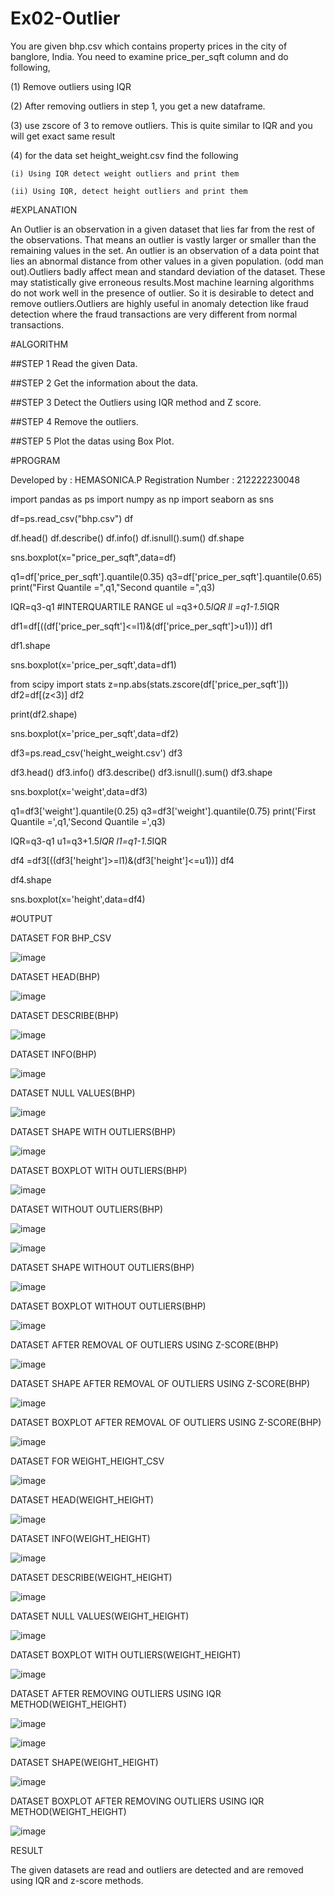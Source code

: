 # Ex02-Outlier

You are given bhp.csv which contains property prices in the city of banglore, India. You need to examine price_per_sqft column and do following,

(1) Remove outliers using IQR 

(2) After removing outliers in step 1, you get a new dataframe.

(3) use zscore of 3 to remove outliers. This is quite similar to IQR and you will get exact same result

(4) for the data set height_weight.csv find the following

    (i) Using IQR detect weight outliers and print them

    (ii) Using IQR, detect height outliers and print them
    
  #EXPLANATION

An Outlier is an observation in a given dataset that lies far from the rest of the observations. That means an outlier is vastly larger or smaller than the remaining values in the set. An outlier is an observation of a data point that lies an abnormal distance from other values in a given population. (odd man out).Outliers badly affect mean and standard deviation of the dataset. These may statistically give erroneous results.Most machine learning algorithms do not work well in the presence of outlier. So it is desirable to detect and remove outliers.Outliers are highly useful in anomaly detection like fraud detection where the fraud transactions are very different from normal transactions.

#ALGORITHM

##STEP 1
Read the given Data.

##STEP 2
Get the information about the data.

##STEP 3
Detect the Outliers using IQR method and Z score.

##STEP 4
Remove the outliers.

##STEP 5
Plot the datas using Box Plot.

#PROGRAM

Developed by : HEMASONICA.P
Registration Number : 212222230048

import pandas as ps
import numpy as np
import seaborn as sns

df=ps.read_csv("bhp.csv")
df

df.head()
df.describe()
df.info()
df.isnull().sum()
df.shape

sns.boxplot(x="price_per_sqft",data=df)

q1=df['price_per_sqft'].quantile(0.35)
q3=df['price_per_sqft'].quantile(0.65)
print("First Quantile =",q1,"Second quantile =",q3)

IQR=q3-q1 #INTERQUARTILE RANGE
ul =q3+0.5*IQR
ll =q1-1.5*IQR

df1=df[((df['price_per_sqft']<=l1)&(df['price_per_sqft']>u1))]
df1

df1.shape

sns.boxplot(x='price_per_sqft',data=df1)

from scipy import stats
z=np.abs(stats.zscore(df['price_per_sqft']))
df2=df[(z<3)]
df2

print(df2.shape)

sns.boxplot(x='price_per_sqft',data=df2)

df3=ps.read_csv('height_weight.csv')
df3

df3.head()
df3.info()
df3.describe()
df3.isnull().sum()
df3.shape

sns.boxplot(x='weight',data=df3)

q1=df3['weight'].quantile(0.25)
q3=df3['weight'].quantile(0.75)
print('First Quantile =',q1,'Second Quantile =',q3)

IQR=q3-q1
u1=q3+1.5*IQR
l1=q1-1.5*IQR

df4 =df3[((df3['height']>=l1)&(df3['height']<=u1))]
df4

df4.shape

sns.boxplot(x='height',data=df4)

#OUTPUT

DATASET FOR BHP_CSV

![image](https://user-images.githubusercontent.com/118361409/226977685-d923deeb-a5a9-4b82-a95e-2b08ffdeb257.png)

DATASET HEAD(BHP)

![image](https://user-images.githubusercontent.com/118361409/226978228-6b75dae5-513a-407b-bfcb-a147b40969ff.png)

DATASET DESCRIBE(BHP)

![image](https://user-images.githubusercontent.com/118361409/226978355-650b3677-f6ca-4d98-b542-4da017d64c14.png)

DATASET INFO(BHP)

![image](https://user-images.githubusercontent.com/118361409/226978533-62355395-5a4d-40e7-bad4-4913375b526a.png)

DATASET NULL VALUES(BHP)

![image](https://user-images.githubusercontent.com/118361409/226978600-679740a2-1e8d-4ab3-8ab2-dbee7293cd60.png)

DATASET SHAPE WITH OUTLIERS(BHP)

![image](https://user-images.githubusercontent.com/118361409/226978848-a3e3ee20-6fd1-4850-b1a0-46ec3e4a7d48.png)

DATASET BOXPLOT WITH OUTLIERS(BHP)

![image](https://user-images.githubusercontent.com/118361409/226979709-4c150b39-3852-4864-8e08-91680a984c71.png)


DATASET WITHOUT OUTLIERS(BHP)

![image](https://user-images.githubusercontent.com/118361409/226979841-c0a9f411-5c77-403e-b164-8de960f7687f.png)


![image](https://user-images.githubusercontent.com/118361409/226979903-dbe06397-01b6-4655-8861-71cccb134000.png)



DATASET SHAPE WITHOUT OUTLIERS(BHP)

![image](https://user-images.githubusercontent.com/118361409/226980032-902d8aad-a51a-49d2-a9fa-601c218e7170.png)


DATASET BOXPLOT WITHOUT OUTLIERS(BHP)

![image](https://user-images.githubusercontent.com/118361409/226980217-0d741770-65e3-4ef4-97e8-9047dbb8a0d8.png)


DATASET AFTER REMOVAL OF OUTLIERS USING Z-SCORE(BHP)

![image](https://user-images.githubusercontent.com/118361409/226980332-3d86cfdf-ecbb-41e9-be6a-eea801a8fb82.png)



DATASET SHAPE AFTER REMOVAL OF OUTLIERS USING Z-SCORE(BHP)

![image](https://user-images.githubusercontent.com/118361409/226980420-cdd675b8-a27a-4603-abee-8545d8643cf1.png)


DATASET BOXPLOT AFTER REMOVAL OF OUTLIERS USING Z-SCORE(BHP)

![image](https://user-images.githubusercontent.com/118361409/226980525-38956c15-04dd-4ffd-8773-c6eeabac0a4b.png)


DATASET FOR WEIGHT_HEIGHT_CSV

![image](https://user-images.githubusercontent.com/118361409/226980654-b5d05c7a-6e9a-4a8d-8b01-60485983dc9b.png)


DATASET HEAD(WEIGHT_HEIGHT)

![image](https://user-images.githubusercontent.com/118361409/226980736-1a8f7341-6513-4d81-82d6-8120a03b1c03.png)


DATASET INFO(WEIGHT_HEIGHT)

![image](https://user-images.githubusercontent.com/118361409/226980826-9a1c33ef-102a-4c6a-a9f7-ecb4ed42b6fa.png)


DATASET DESCRIBE(WEIGHT_HEIGHT)

![image](https://user-images.githubusercontent.com/118361409/226980889-89e7eff3-f0ae-48a4-9fba-e14230eb7927.png)


DATASET NULL VALUES(WEIGHT_HEIGHT)

![image](https://user-images.githubusercontent.com/118361409/226980969-f8e068ee-185d-4a1e-9162-9c621baa0352.png)


DATASET BOXPLOT WITH OUTLIERS(WEIGHT_HEIGHT)

![image](https://user-images.githubusercontent.com/118361409/226981049-b0a304ad-a20e-4859-81df-cb6dd5af55e2.png)


DATASET AFTER REMOVING OUTLIERS USING IQR METHOD(WEIGHT_HEIGHT)

![image](https://user-images.githubusercontent.com/118361409/226981200-4e59f131-9bd2-4806-b14a-0366919e6757.png)

![image](https://user-images.githubusercontent.com/118361409/226981295-d928c3be-7aa2-4c45-95ac-a70bac6b20b0.png)


DATASET SHAPE(WEIGHT_HEIGHT)

![image](https://user-images.githubusercontent.com/118361409/226981369-cafbdaff-de98-4515-8bb1-8998b696eebc.png)


DATASET BOXPLOT AFTER REMOVING OUTLIERS USING IQR METHOD(WEIGHT_HEIGHT)

![image](https://user-images.githubusercontent.com/118361409/226981468-73ab8009-9749-49e6-8218-d21456954f74.png)


RESULT

The given datasets are read and outliers are detected and are removed using IQR and z-score methods.

